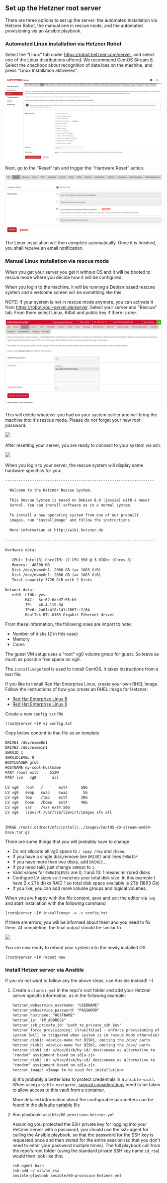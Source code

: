 ## Set up the Hetzner root server

There are three options to set up the server: the automated installation via Hetzner Robot, the manual one in rescue mode, and the automated provisioning via an Ansible playbook.

### Automated Linux installation via Hetzner Robot

Select the “Linux” tab under https://robot.hetzner.com/server, and select one of the Linux distributions offered. We recommend CentOS Stream 8. Select the checkbox about recognition of data loss on the machine, and press “Linux Installation aktivieren”.

![](../images/hetzner-linux.png)

Next, go to the “Reset” tab and trigger the “Hardware Reset” action.

![](../images/hetzner-reset.png)

The Linux installation will then complete automatically. Once it is finished, you shall receive an email notification.

### Manual Linux installation via rescue mode

When you get your server you get it without OS and it will be booted to rescue mode where you decide how it will be configured.

When you login to the machine, it will be running a Debian based rescure system and a welcome screen will be something like this

NOTE: If your system is not in rescue mode anymore, you can activate it from https://robot.your-server.de/server. Select your server and "Rescue" tab. From there select Linux, 64bit and public key if there is one.

![](../images/set_to_rescue.png)

This will delete whatever you had on your system earlier and will bring the machine into it's rescue mode.
Please do not forget your new root password.

![](../images/root_password.png)

After resetting your server, you are ready to connect to your system via ssh.

![](../images/reset.png)

When you login to your server, the rescue system will display some hardware specifics for you:

```
-------------------------------------------------------------------

  Welcome to the Hetzner Rescue System.

  This Rescue System is based on Debian 8.0 (jessie) with a newer
  kernel. You can install software as in a normal system.

  To install a new operating system from one of our prebuilt
  images, run 'installimage' and follow the instructions.

  More information at http://wiki.hetzner.de

-------------------------------------------------------------------

Hardware data:

   CPU1: Intel(R) Core(TM) i7 CPU 950 @ 3.07GHz (Cores 8)
   Memory:  48300 MB
   Disk /dev/nvme0n1: 2000 GB (=> 1863 GiB)
   Disk /dev/nvme0n1: 2000 GB (=> 1863 GiB)
   Total capacity 3726 GiB with 2 Disks

Network data:
   eth0  LINK: yes
         MAC:  6c:62:6d:d7:55:b9
         IP:   46.4.119.94
         IPv6: 2a01:4f8:141:2067::2/64
         RealTek RTL-8169 Gigabit Ethernet driver
```

From these information, the following ones are import to note:
* Number of disks (2 in this case)
* Memory
* Cores

The guest VM setup uses a "root" vg0 volume group for guest. So leave as much as possible free space on vg0.

The `installimage` tool is used to install CentOS. It takes instructions from a text file.

If you like to install Red Hat Enterprise Linux, create your own RHEL Image.  Follow the instructions of how you create an RHEL image for Hetzner:
* [Red Hat Enterprise Linux 8](https://keithtenzer.com/cloud/how-to-create-a-rhel-8-image-for-hetzner-root-servers/)
* [Red Hat Enterprise Linux 9](hetzner_rhel9.md)

Create a new `config.txt` file
```
[root@server ~]# vi config.txt
```

Copy below content to that file as an template

```
DRIVE1 /dev/nvme0n1
DRIVE2 /dev/nvme1n1
SWRAID 1
SWRAIDLEVEL 0
BOOTLOADER grub
HOSTNAME my-cool-hostname
PART /boot ext3     512M
PART lvm   vg0       all

LV vg0   root   /       ext4      50G
LV vg0   swap   swap    swap       5G
LV vg0   tmp    /tmp    ext4      10G
LV vg0   home   /home   ext4      40G
LV vg0   var    /var ext4 50G
LV vg0   libvirt /var/lib/libvirt/images xfs all


IMAGE /root/.oldroot/nfs/install/../images/CentOS-80-stream-amd64-base.tar.gz
```


There are some things that you will probably have to change
* Do not allocate all vg0 space to `/ swap /tmp` and `/home`.
* If you have a single disk,remove line `DRIVE2` and lines `SWRAID*`
* If you have more than two disks, add `DRIVE3`...
* If you need raid, just change `SWRAID` to `1`
* Valid values for `SWRAIDLEVEL` are 0, 1 and 10. 1 means mirrored disks
* Configure LV sizes so it matches your total disk size. In this example I have 2 x 2Tb disks RAID 1 so total disk space available is 2Tb (1863 Gb)
* If you like, you can add more volume groups and logical volumes.

When you are happy with the file content, save and exit the editor via `:wq` and start installation with the following command

```
[root@server ~]# installimage -a -c config.txt
```

If there are errors, you will be informed about them and you need to fix them.
At completion, the final output should be similar to

![](../images/install_complete.png)

You are now ready to reboot your system into the newly installed OS.

```
[root@server ~]# reboot now
```

### Install Hetzer server via Ansible

If you do not want to follow any the above steps, use Ansible instead! :-)

1) Create a `cluster.yml` in the repo's root folder and add your Hetzner server specifc information, as in the following example:
    ```
   hetzner_webservice_username: "USERNAME"
   hetzner_webservice_password: "PASSWORD"
   hetzner_hostname: "HOSTNAME"
   hetzner_ip: "IP_ADDRESS"
   hetzner_ssh_private_id: "path_to_private_ssh_key"
   hetzner_force_provisioning: [true|false] - enforce provisioning of system (will be triggered when system is in rescue mode otherwise)
   hetzner_disk1: <device-name for DISK1, omiting the /dev/ part>
   hetzner_disk2: <device-name for DISK2, omiting the /dev/ part>
   hetzner_disk1_id: </dev/disk/by-id/ devicename as alternative to "random" assignment based on sd[a-z]>
   hetzner_disk2_id: </dev/disk/by-id/ devicename as alternative to "random" assignment based on sd[a-z]>
   hetzner_image: <Image to be used for installation>
    ```

   a) It's probably a better idea to protect credentials in a `ansible-vault`. When using `ansible-navigator`, [special considerations](https://ansible-navigator.readthedocs.io/en/latest/faq/#how-can-i-use-a-vault-password-with-ansible-navigator) need to be taken to allow access to this vault from a container.

   More detailed information about the configurable parameters can be found in the [defaults variable file](../ansible/roles/provision-hetzner/defaults/main.yml)

2) Run playbook: `ansible/00-provision-hetzner.yml`

   Assuming you protected the SSH private key for logging into your Hetzner server with a password, you should use the ssh-agent for calling the Ansible playbook, so that the password for the SSH key is requested once and then stored for the entire session (so that you don't need to enter your password multiple times). The full playbook call from the repo's root folder (using the standard private SSH key name `id_rsa`) would then look like this:

   ```
   ssh-agent bash
   ssh-add ~/.ssh/id_rsa
   ansible-playbook ansible/00-provision-hetzner.yml
   ```
